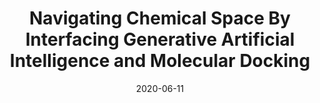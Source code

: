 ---
title: "Navigating Chemical Space By Interfacing Generative Artificial Intelligence and Molecular Docking"
date: '2020-06-11'
authors: "Xu Z, Wauchope O, Frank AT"
reviewers: "Fraser JS"

peer-review:
- disqus: 2aiqbcl
  biorxiv_versioned: 2020.06.09.143289v1
---